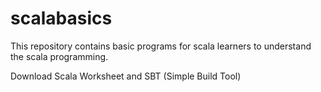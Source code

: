 # scalabasics
This repository contains basic programs for scala learners to understand the scala programming.


Download Scala Worksheet and SBT (Simple Build Tool)

